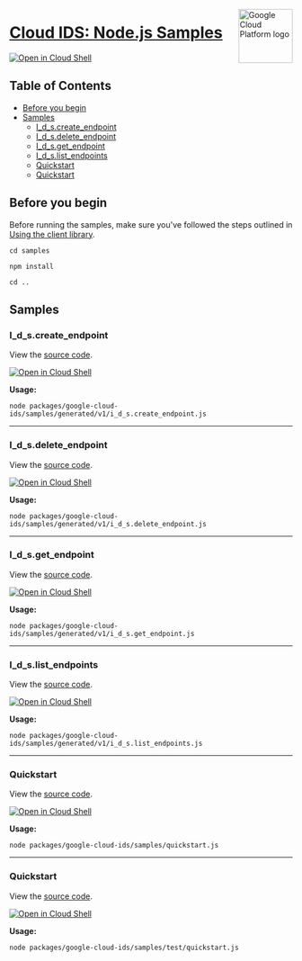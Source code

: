 [//]: # "This README.md file is auto-generated, all changes to this file will be lost."
[//]: # "To regenerate it, use `python -m synthtool`."
<img src="https://avatars2.githubusercontent.com/u/2810941?v=3&s=96" alt="Google Cloud Platform logo" title="Google Cloud Platform" align="right" height="96" width="96"/>

# [Cloud IDS: Node.js Samples](https://github.com/googleapis/google-cloud-node)

[![Open in Cloud Shell][shell_img]][shell_link]



## Table of Contents

* [Before you begin](#before-you-begin)
* [Samples](#samples)
  * [I_d_s.create_endpoint](#i_d_s.create_endpoint)
  * [I_d_s.delete_endpoint](#i_d_s.delete_endpoint)
  * [I_d_s.get_endpoint](#i_d_s.get_endpoint)
  * [I_d_s.list_endpoints](#i_d_s.list_endpoints)
  * [Quickstart](#quickstart)
  * [Quickstart](#quickstart)

## Before you begin

Before running the samples, make sure you've followed the steps outlined in
[Using the client library](https://github.com/googleapis/google-cloud-node#using-the-client-library).

`cd samples`

`npm install`

`cd ..`

## Samples



### I_d_s.create_endpoint

View the [source code](https://github.com/googleapis/google-cloud-node/blob/main/packages/google-cloud-ids/samples/generated/v1/i_d_s.create_endpoint.js).

[![Open in Cloud Shell][shell_img]](https://console.cloud.google.com/cloudshell/open?git_repo=https://github.com/googleapis/google-cloud-node&page=editor&open_in_editor=packages/google-cloud-ids/samples/generated/v1/i_d_s.create_endpoint.js,samples/README.md)

__Usage:__


`node packages/google-cloud-ids/samples/generated/v1/i_d_s.create_endpoint.js`


-----




### I_d_s.delete_endpoint

View the [source code](https://github.com/googleapis/google-cloud-node/blob/main/packages/google-cloud-ids/samples/generated/v1/i_d_s.delete_endpoint.js).

[![Open in Cloud Shell][shell_img]](https://console.cloud.google.com/cloudshell/open?git_repo=https://github.com/googleapis/google-cloud-node&page=editor&open_in_editor=packages/google-cloud-ids/samples/generated/v1/i_d_s.delete_endpoint.js,samples/README.md)

__Usage:__


`node packages/google-cloud-ids/samples/generated/v1/i_d_s.delete_endpoint.js`


-----




### I_d_s.get_endpoint

View the [source code](https://github.com/googleapis/google-cloud-node/blob/main/packages/google-cloud-ids/samples/generated/v1/i_d_s.get_endpoint.js).

[![Open in Cloud Shell][shell_img]](https://console.cloud.google.com/cloudshell/open?git_repo=https://github.com/googleapis/google-cloud-node&page=editor&open_in_editor=packages/google-cloud-ids/samples/generated/v1/i_d_s.get_endpoint.js,samples/README.md)

__Usage:__


`node packages/google-cloud-ids/samples/generated/v1/i_d_s.get_endpoint.js`


-----




### I_d_s.list_endpoints

View the [source code](https://github.com/googleapis/google-cloud-node/blob/main/packages/google-cloud-ids/samples/generated/v1/i_d_s.list_endpoints.js).

[![Open in Cloud Shell][shell_img]](https://console.cloud.google.com/cloudshell/open?git_repo=https://github.com/googleapis/google-cloud-node&page=editor&open_in_editor=packages/google-cloud-ids/samples/generated/v1/i_d_s.list_endpoints.js,samples/README.md)

__Usage:__


`node packages/google-cloud-ids/samples/generated/v1/i_d_s.list_endpoints.js`


-----




### Quickstart

View the [source code](https://github.com/googleapis/google-cloud-node/blob/main/packages/google-cloud-ids/samples/quickstart.js).

[![Open in Cloud Shell][shell_img]](https://console.cloud.google.com/cloudshell/open?git_repo=https://github.com/googleapis/google-cloud-node&page=editor&open_in_editor=packages/google-cloud-ids/samples/quickstart.js,samples/README.md)

__Usage:__


`node packages/google-cloud-ids/samples/quickstart.js`


-----




### Quickstart

View the [source code](https://github.com/googleapis/google-cloud-node/blob/main/packages/google-cloud-ids/samples/test/quickstart.js).

[![Open in Cloud Shell][shell_img]](https://console.cloud.google.com/cloudshell/open?git_repo=https://github.com/googleapis/google-cloud-node&page=editor&open_in_editor=packages/google-cloud-ids/samples/test/quickstart.js,samples/README.md)

__Usage:__


`node packages/google-cloud-ids/samples/test/quickstart.js`






[shell_img]: https://gstatic.com/cloudssh/images/open-btn.png
[shell_link]: https://console.cloud.google.com/cloudshell/open?git_repo=https://github.com/googleapis/google-cloud-node&page=editor&open_in_editor=samples/README.md
[product-docs]: https://cloud.google.com/intrusion-detection-system/
